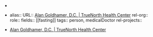 -
- alias::
  URL:: [Alan Goldhamer, D.C. | TrueNorth Health Center](https://www.healthpromoting.com/clinic-services/staff/alan-goldhamer-dc)
  rel-org::
  role::
  fields:: [[fasting]]
  tags:: person, medicalDoctor
  rel-projects::

- [Alan Goldhamer, D.C. | TrueNorth Health Center](https://www.healthpromoting.com/clinic-services/staff/alan-goldhamer-dc)
